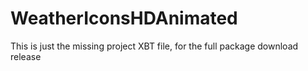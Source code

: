 # WeatherIconsHDAnimated

This is just the missing project XBT file, for the full package download release
